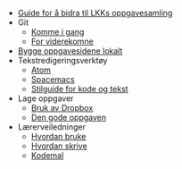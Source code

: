 - [Guide for å bidra til LKKs oppgavesamling](./Home)
- Git
  * [Komme i gang](./Komme-i-gang-med-Git)
  * [For viderekomne](./Git-for-viderekomne)
- [Bygge oppgavesidene lokalt](./Bygge-oppgavesidene-lokalt)
- Tekstredigeringsverktøy
  * [Atom](./Introduksjon-til-Atom)
  * [Spacemacs](./Introduksjon-til-Spacemacs)
  * [Stilguide for kode og tekst](./Stilguide-for-kode-og-tekst)
- Lage oppgaver
  * [Bruk av Dropbox](./Veiledning-for-bruk-av-Dropbox)
  * [Den gode oppgaven](./Den-gode-oppgaven)
- Lærerveiledninger
   * [Hvordan bruke](./Hvordan-bruke-en-l%C3%A6rerveiledning)
   * [Hvordan skrive](./Hvordan-skrive-en-l%C3%A6rerveiledning)
   * [Kodemal](./Kodemal-l%C3%A6rerveiledning)
